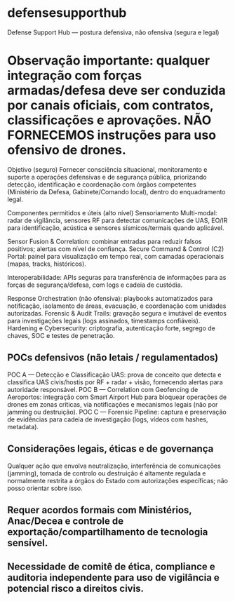 # defensesupporthub
Defense Support Hub — postura defensiva, não ofensiva (segura e legal)

# Observação importante: qualquer integração com forças armadas/defesa deve ser conduzida por canais oficiais, com contratos, classificações e aprovações. NÃO FORNECEMOS instruções para uso ofensivo de drones.

Objetivo (seguro)
Fornecer consciência situacional, monitoramento e suporte a operações defensivas e de segurança pública, priorizando detecção, identificação e coordenação com órgãos competentes (Ministério da Defesa, Gabinete/Comando local), dentro do enquadramento legal.

Componentes permitidos e úteis (alto nível)
Sensoriamento Multi-modal: radar de vigilância, sensores RF para detectar comunicações de UAS, EO/IR para identificação, acústica e sensores sísmicos/termais quando aplicável.

Sensor Fusion & Correlation: combinar entradas para reduzir falsos positivos; alertas com nível de confiança.
Secure Command & Control (C2) Portal: painel para visualização em tempo real, com camadas operacionais (mapas, tracks, históricos).

Interoperabilidade: APIs seguras para transferência de informações para as forças de segurança/defesa, com logs e cadeia de custódia.

Response Orchestration (não ofensiva): playbooks automatizados para notificação, isolamento de áreas, evacuação, e coordenação com unidades autorizadas.
Forensic & Audit Trails: gravação segura e imutável de eventos para investigações legais (logs assinados, timestamps confiáveis).
Hardening e Cybersecurity: criptografia, autenticação forte, segrego de chaves, SOC e testes de penetração.

## POCs defensivos (não letais / regulamentados)

POC A — Detecção e Classificação UAS: prova de conceito que detecta e classifica UAS civis/hostis por RF + radar + visão, fornecendo alertas para autoridade responsável.
POC B — Correlation com Geofencing de Aeroportos: integração com Smart Airport Hub para bloquear operações de drones em zonas críticas, via notificações e mecanismos legais (não por jamming ou destruição).
POC C — Forensic Pipeline: captura e preservação de evidências para cadeia de investigação (logs, vídeos com hashes, metadata).

## Considerações legais, éticas e de governança

Qualquer ação que envolva neutralização, interferência de comunicações (jamming), tomada de controlo ou destruição é altamente regulada e normalmente restrita a órgãos do Estado com autorizações específicas; não posso orientar sobre isso.

## Requer acordos formais com Ministérios, Anac/Decea e controle de exportação/compartilhamento de tecnologia sensível.

## Necessidade de comitê de ética, compliance e auditoria independente para uso de vigilância e potencial risco a direitos civis.
